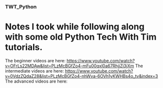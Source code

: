 ### TWT_Python

# Notes I took while following along with some old Python Tech With Tim tutorials.

The beginner videos are here: https://www.youtube.com/watch?v=OFrLs22MDAw&list=PLzMcBGfZo4-mFu00qxl0a67RhjjZj3jXm
The intermediate videos are here: https://www.youtube.com/watch?v=0VdzZQdaZ28&list=PLzMcBGfZo4-nhWva-6OVh1yKWHBs4o_tv&index=3
The advanced videos are here:
